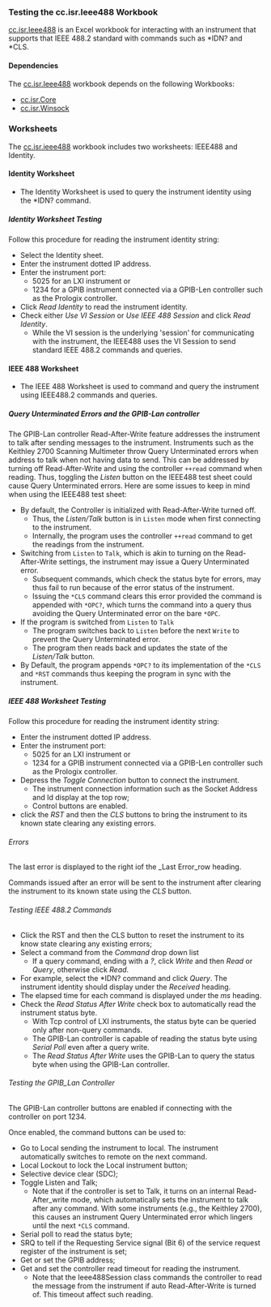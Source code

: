 ### Testing the cc.isr.Ieee488 Workbook

[cc.isr.Ieee488] is an Excel workbook for interacting with an instrument that supports that IEEE 488.2 standard with commands such as *IDN? and *CLS.

#### Dependencies

The [cc.isr.Ieee488] workbook depends on the following Workbooks:

* [cc.isr.Core]
* [cc.isr.Winsock]

### Worksheets

The [cc.isr.ieee488] workbook includes two worksheets: IEEE488 and Identity.

#### Identity Worksheet

* The Identity Worksheet is used to query the instrument identity using the *IDN? command.

##### Identity Worksheet Testing

Follow this procedure for reading the instrument identity string:

* Select the Identity sheet.
* Enter the instrument dotted IP address.
* Enter the instrument port:
  * 5025 for an LXI instrument or
  * 1234 for a GPIB instrument connected via a GPIB-Len controller such as the Prologix controller.
* Click _Read Identity_ to read the instrument identity.
* Check either _Use VI Session_ or _Use IEEE 488 Session_ and click _Read Identity_.
	* While the VI session is the underlying 'session' for communicating with the instrument, the IEEE488 uses the VI Session to send standard IEEE 488.2 commands and queries.

#### IEEE 488 Worksheet

* The IEEE 488 Worksheet is used to command and query the instrument using IEEE488.2 commands and queries.

##### Query Unterminated Errors and the GPIB-Lan controller

The GPIB-Lan controller Read-After-Write feature addresses the instrument to talk after sending messages to the instrument.
Instruments such as the Keithley 2700 Scanning Multimeter throw Query Unterminated errors when address to talk when not 
having data to send. This can be addressed by turning off Read-After-Write and using the controller `++read` command when reading. 
Thus, toggling the _Listen_ button on the IEEE488 test sheet could cause Query Unterminated errors. Here are some issues to keep in mind when using the IEEE488 test sheet:

* By default, the Controller is initialized with Read-After-Write turned off.
	* Thus, the _Listen/Talk_ button is in `Listen` mode when first connecting to the instrument.
	* Internally, the program uses the controller `++read` command to get the readings from the instrument. 
* Switching from `Listen` to `Talk`, which is akin to turning on the Read-After-Write settings, the instrument may issue a Query Unterminated error.
	* Subsequent commands, which check the status byte for errors, may thus fail to run because of the error status of the instrument.
	* Issuing the `*CLS` command clears this error provided the command is appended with `*OPC?`, which turns the command into a query thus avoiding the Query Unterminated error on the bare `*OPC`.
* If the program is switched from `Listen` to `Talk`
	* The program switches back to `Listen` before the next `Write` to prevent the Query Unterminated error.
	* The program then reads back and updates the state of the _Listen/Talk_ button.
* By Default, the program appends `*OPC?` to its implementation of the `*CLS` and `*RST` commands thus keeping the program in sync with the instrument.

##### IEEE 488 Worksheet Testing 

Follow this procedure for reading the instrument identity string:

* Enter the instrument dotted IP address.
* Enter the instrument port:
  * 5025 for an LXI instrument or
  * 1234 for a GPIB instrument connected via a GPIB-Len controller such as the Prologix controller.
* Depress the _Toggle Connection_ button to connect the instrument.
	* The instrument connection information such as the Socket Address and Id display at the top row;
	* Control buttons are enabled.
* click the _RST_ and then the _CLS_ buttons to bring the instrument to its known state clearing any existing errors.
	
###### Errors

The last error is displayed to the right iof the _Last Error_row heading.  

Commands issued after an error will be sent to the instrument after clearing the instrument to its known state using the _CLS_ button.

###### Testing IEEE 488.2 Commands

* Click the RST and then the CLS button to reset the instrument to its know state clearing any existing errors;
* Select a command from the _Command_ drop down list
	* If a query command, ending with a _?_, click _Write_ and then _Read_ or _Query_, otherwise click _Read_.
* For example, select the *IDN? command and click _Query_. The instrument identity should display under the _Received_ heading. 
* The elapsed time for each command is displayed under the _ms_ heading.
* Check the _Read Status After Write_ check box to automatically read the instrument status byte. 
	* With Tcp control of LXI instruments, the status byte can be queried only after non-query commands. 
	* The GPIB-Lan controller is capable of reading the status byte using _Serial Poll_ even after a query write.
	* The _Read Status After Write_ uses the GPIB-Lan to query the status byte when using the GPIB-Lan controller. 
	
###### Testing the GPIB_Lan Controller

The GPIB-Lan controller buttons are enabled if connecting with the controller on port 1234.

Once enabled, the command buttons can be used to:

* Go to Local sending the instrument to local. The instrument automatically switches to remote on the next command.
* Local Lockout to lock the Local instrument button;
* Selective device clear (SDC);
* Toggle Listen and Talk;
	* Note that if the controller is set to Talk, it turns on an internal Read-After_write mode, which automatically sets the instrument to talk after any command. With some instruments (e.g., the Keithley 2700), this causes an instrument Query Unterminated error which lingers until the next `*CLS` command.
* Serial poll to read the status byte;
* SRQ to tell if the Requesting Service signal (Bit 6) of the service request register of the instrument is set;
* Get or set the GPIB address;
* Get and set the controller read timeout for reading the instrument.
	* Note that the Ieee488Session class commands the controller to read the message from the instrument if auto Read-After-Write is turned of. This timeout affect such reading.

[cc.isr.Ieee488]: ./cc.isr.Ieee488.xlsm
[cc.isr.Core]: ./cc.isr.Core.xlsm
[cc.isr.Winsock]: ./cc.isr.Winsock.xlsm
